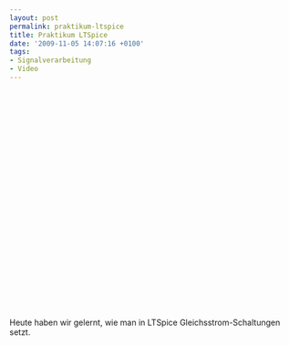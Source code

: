 ```yaml
---
layout: post
permalink: praktikum-ltspice
title: Praktikum LTSpice
date: '2009-11-05 14:07:16 +0100'
tags:
- Signalverarbeitung
- Video
---
```

<p><object width="480" height="385"><param name="movie" value="http://www.youtube.com/v/bR8fRzb34pg&hl=en&fs=1&rel=0"></param><param name="allowFullScreen" value="true"></param><param name="allowscriptaccess" value="always"></param><embed src="http://www.youtube.com/v/bR8fRzb34pg&hl=en&fs=1&rel=0" type="application/x-shockwave-flash" allowscriptaccess="always" allowfullscreen="true" width="480" height="385"></embed></object></p>
<p>Heute haben wir gelernt, wie man in LTSpice Gleichsstrom-Schaltungen setzt.</p>
